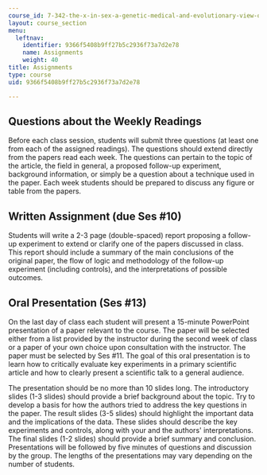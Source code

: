 ```yaml
---
course_id: 7-342-the-x-in-sex-a-genetic-medical-and-evolutionary-view-of-the-x-chromosome-fall-2009
layout: course_section
menu:
  leftnav:
    identifier: 9366f5408b9ff27b5c2936f73a7d2e78
    name: Assignments
    weight: 40
title: Assignments
type: course
uid: 9366f5408b9ff27b5c2936f73a7d2e78

---
```


Questions about the Weekly Readings
-----------------------------------

Before each class session, students will submit three questions (at least one from each of the assigned readings). The questions should extend directly from the papers read each week. The questions can pertain to the topic of the article, the field in general, a proposed follow-up experiment, background information, or simply be a question about a technique used in the paper. Each week students should be prepared to discuss any figure or table from the papers.

Written Assignment (due Ses #10)
--------------------------------

Students will write a 2-3 page (double-spaced) report proposing a follow-up experiment to extend or clarify one of the papers discussed in class. This report should include a summary of the main conclusions of the original paper, the flow of logic and methodology of the follow-up experiment (including controls), and the interpretations of possible outcomes.

Oral Presentation (Ses #13)
---------------------------

On the last day of class each student will present a 15-minute PowerPoint presentation of a paper relevant to the course. The paper will be selected either from a list provided by the instructor during the second week of class or a paper of your own choice upon consultation with the instructor. The paper must be selected by Ses #11. The goal of this oral presentation is to learn how to critically evaluate key experiments in a primary scientific article and how to clearly present a scientific talk to a general audience.

The presentation should be no more than 10 slides long. The introductory slides (1-3 slides) should provide a brief background about the topic. Try to develop a basis for how the authors tried to address the key questions in the paper. The result slides (3-5 slides) should highlight the important data and the implications of the data. These slides should describe the key experiments and controls, along with your and the authors' interpretations. The final slides (1-2 slides) should provide a brief summary and conclusion. Presentations will be followed by five minutes of questions and discussion by the group. The lengths of the presentations may vary depending on the number of students.